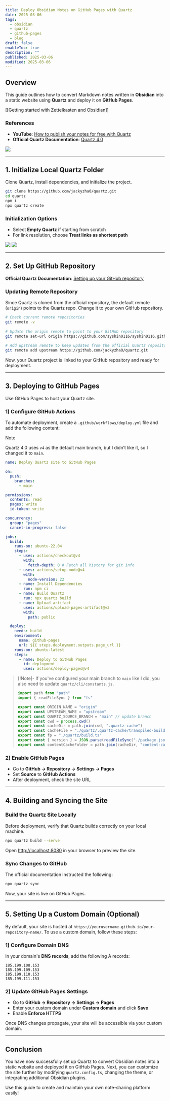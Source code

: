 ```yaml
---
title: Deploy Obsidian Notes on GitHub Pages with Quartz
date: 2025-03-06
tags:
  - obsidian
  - quartz
  - github-pages
  - blog
draft: false
enableToc: true
description: ""
published: 2025-03-06
modified: 2025-03-06
---
```

## Overview

This guide outlines how to convert Markdown notes written in **Obsidian** into a static website using **Quartz** and deploy it on **GitHub Pages**.

[[Getting started with Zettelkasten and Obsidian]]

### References
- **YouTube**: [How to publish your notes for free with Quartz](https://www.youtube.com/watch?v=6s6DT1yN4dw&t=1s)
- **Official Quartz Documentation**: [Quartz 4.0](https://quartz.jzhao.xyz/)

![](https://i.imgur.com/r5O2hdl.png)

---

## 1. Initialize Local Quartz Folder

Clone Quartz, install dependencies, and initialize the project.

```bash
git clone https://github.com/jackyzha0/quartz.git
cd quartz
npm i
npx quartz create
```

### Initialization Options

- Select **Empty Quartz** if starting from scratch
- For link resolution, choose **Treat links as shortest path**

![](https://i.imgur.com/z1HbfPW.png)
![](https://i.imgur.com/J5VcxZh.png)

---

## 2. Set Up GitHub Repository

**Official Quartz Documentation**: [Setting up your GitHub repository](https://quartz.jzhao.xyz/setting-up-your-GitHub-repository)

### Updating Remote Repository
Since Quartz is cloned from the official repository, the default remote (`origin`) points to the Quartz repo. Change it to your own GitHub repository.

```bash
# Check current remote repositories
git remote -v
 
# Update the origin remote to point to your GitHub repository
git remote set-url origin https://github.com/syshin0116/syshin0116.github.io.git
 
# Add upstream remote to keep updates from the official Quartz repository
git remote add upstream https://github.com/jackyzha0/quartz.git
```

Now, your Quartz project is linked to your GitHub repository and ready for deployment.

---

## 3. Deploying to GitHub Pages

Use GitHub Pages to host your Quartz site.

### 1) Configure GitHub Actions
To automate deployment, create a `.github/workflows/deploy.yml` file and add the following content:

>[!Note] 
>Quartz 4.0 uses `v4` as the default main branch, but I didn’t like it, so I changed it to `main`.

```yml
name: Deploy Quartz site to GitHub Pages

on:
  push:
    branches:
      - main

permissions:
  contents: read
  pages: write
  id-token: write

concurrency:
  group: "pages"
  cancel-in-progress: false

jobs:
  build:
    runs-on: ubuntu-22.04
    steps:
      - uses: actions/checkout@v4
        with:
          fetch-depth: 0 # Fetch all history for git info
      - uses: actions/setup-node@v4
        with:
          node-version: 22
      - name: Install Dependencies
        run: npm ci
      - name: Build Quartz
        run: npx quartz build
      - name: Upload artifact
        uses: actions/upload-pages-artifact@v3
        with:
          path: public

  deploy:
    needs: build
    environment:
      name: github-pages
      url: ${{ steps.deployment.outputs.page_url }}
    runs-on: ubuntu-latest
    steps:
      - name: Deploy to GitHub Pages
        id: deployment
        uses: actions/deploy-pages@v4
```

>[!Note]- If you've configured your main branch to `main` like I did, you also need to update `quartz/cli/constants.js`.
>```javascript
>import path from "path"
>import { readFileSync } from "fs"
>
>export const ORIGIN_NAME = "origin"
>export const UPSTREAM_NAME = "upstream"
>export const QUARTZ_SOURCE_BRANCH = "main" // update branch
>export const cwd = process.cwd()
>export const cacheDir = path.join(cwd, ".quartz-cache")
>export const cacheFile = "./quartz/.quartz-cache/transpiled-build.mjs"
>export const fp = "./quartz/build.ts"
>export const { version } = JSON.parse(readFileSync("./package.json").toString())
>export const contentCacheFolder = path.join(cacheDir, "content-cache")
>``` 
### 2) Enable GitHub Pages
- Go to **GitHub → Repository → Settings → Pages**
- Set **Source** to **GitHub Actions**
- After deployment, check the site URL

---

## 4. Building and Syncing the Site

### Build the Quartz Site Locally
Before deployment, verify that Quartz builds correctly on your local machine.

```bash
npx quartz build --serve
```

Open [http://localhost:8080](http://localhost:8080) in your browser to preview the site.

### Sync Changes to GitHub

The official documentation instructed the following:
```bash
npx quartz sync
```


Now, your site is live on GitHub Pages.

---

## 5. Setting Up a Custom Domain (Optional)

By default, your site is hosted at `https://yourusername.github.io/your-repository-name/`.
To use a custom domain, follow these steps:

### 1) Configure Domain DNS
In your domain's **DNS records**, add the following A records:

```
185.199.108.153
185.199.109.153
185.199.110.153
185.199.111.153
```

### 2) Update GitHub Pages Settings
- Go to **GitHub → Repository → Settings → Pages**
- Enter your custom domain under **Custom domain** and click **Save**
- Enable **Enforce HTTPS**

Once DNS changes propagate, your site will be accessible via your custom domain.

---

## Conclusion
You have now successfully set up Quartz to convert Obsidian notes into a static website and deployed it on GitHub Pages. Next, you can customize the site further by modifying `quartz.config.ts`, changing the theme, or integrating additional Obsidian plugins.

Use this guide to create and maintain your own note-sharing platform easily!


